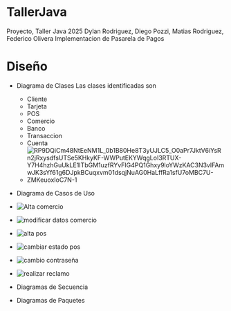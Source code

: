 # TallerJava
Proyecto, Taller Java 2025
Dylan Rodriguez, Diego Pozzi, Matias Rodriguez, Federico Olivera
Implementacion de Pasarela de Pagos
# Diseño
- Diagrama de Clases
  Las clases identificadas son
  - Cliente
  - Tarjeta
  - POS
  - Comercio
  - Banco
  - Transaccion
  - Cuenta
  - ![RP9DQiCm48NtEeNM1L_0b1B80He8T3yUJLC5_O0aPr7JktV6iYsRn2jRxysdfsUTSe5KHkyKF-WWPutEKYWqgLoI3RTUX-Y7H4hzhGuUkLE1ITbGM1uzfRYvFIG4PQ1Ghxy9loYWzKAC3N3vlFAmwJK3sYf61g6DJpkBCuqxvm01dsqjNuAG0HaLffRa1sfU7oMBC7U-ZMKeuoxIoC7N-1](https://github.com/user-attachments/assets/1f642daf-60a2-41c2-b021-9156fad0aeb4)

  
- Diagrama de Casos de Uso
- ![Alta comercio](https://github.com/user-attachments/assets/281425e6-f3ea-4bb3-8f96-f1e89fd6df62)
- ![modificar datos comercio](https://github.com/user-attachments/assets/a0e44147-57a9-4024-9203-ed85ba764b70)
- ![alta pos](https://github.com/user-attachments/assets/74cfd76a-9c71-4d5d-aa3d-eb556c4bd788)
- ![cambiar estado pos](https://github.com/user-attachments/assets/afa9bb81-25ca-4b8a-91d5-91640cac176e)
- ![cambio contraseña](https://github.com/user-attachments/assets/c0b21c76-a3aa-4e52-acf8-9b5a29972941)
- ![realizar reclamo](https://github.com/user-attachments/assets/89369427-d379-4f0b-bd81-ba17adfa21df)






  
- Diagramas de Secuencia
  
- Diagramas de Paquetes
  


